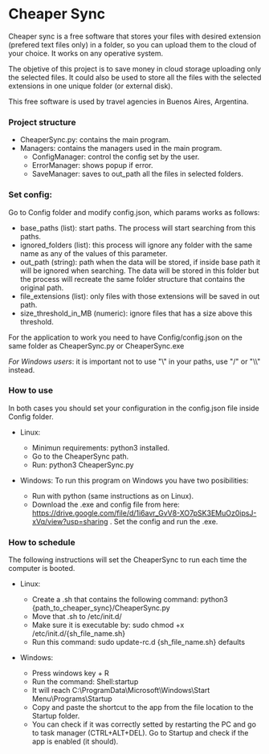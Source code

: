 # Cheaper Sync

Cheaper sync is a free software that stores your files with desired extension (prefered text files only) in a folder, so you can upload them to the cloud of your choice. It works on any operative system.

The objetive of this project is to save money in cloud storage uploading only the selected files. It could also be used to store all the files with the selected extensions in one unique folder (or external disk). 

This free software is used by travel agencies in Buenos Aires, Argentina.

### Project structure

- CheaperSync.py: contains the main program.
- Managers: contains the managers used in the main program.
	- ConfigManager: control the config set by the user.
	- ErrorManager: shows popup if error.
	- SaveManager: saves to out_path all the files in selected folders.

### Set config:
Go to Config folder and modify config.json, which params works as follows:
- base_paths (list): start paths. The process will start searching from this paths.
- ignored_folders (list): this process will ignore any folder with the same name as any of the values of this parameter.
- out_path (string): path when the data will be stored, if inside base path it will be ignored when searching. The data will be stored in this folder but the process will recreate the same folder structure that contains the original path.
- file\_extensions (list): only files with those extensions will be saved in out path.
- size\_threshold\_in\_MB (numeric): ignore files that has a size above this threshold.

For the application to work you need to have Config/config.json on the same folder as CheaperSync.py or CheaperSync.exe

_For Windows users_: it is important not to use "\\" in your paths, use "/" or "\\\\" instead.

### How to use

In both cases you should set your configuration in the config.json file inside Config folder.  

- Linux:
	- Minimun requirements: python3 installed. 
	- Go to the CheaperSync path.
	- Run: python3 CheaperSync.py
	
- Windows:
To run this program on Windows you have two posibilities:
	- Run with python (same instructions as on Linux).
	- Download the .exe and config file from here: https://drive.google.com/file/d/1i6avr_GvV8-XO7pSK3EMuOz0ipsJ-xVq/view?usp=sharing . Set the config and run the .exe.
	
### How to schedule
The following instructions will set the CheaperSync to run each time the computer is booted.

- Linux:
	- Create a .sh that contains the following command: python3 {path\_to\_cheaper\_sync}/CheaperSync.py
	- Move that .sh to /etc/init.d/
	- Make sure it is executable by: sudo chmod +x /etc/init.d/{sh\_file\_name.sh}
	- Run this command: sudo update-rc.d {sh\_file\_name.sh} defaults

- Windows:
	- Press windows key + R
	- Run the command: Shell:startup
	- It will reach C:\ProgramData\Microsoft\Windows\Start Menu\Programs\Startup
	- Copy and paste the shortcut to the app from the file location to the Startup folder.
	- You can check if it was correctly setted by restarting the PC and go to task manager (CTRL+ALT+DEL). Go to Startup and check if the app is enabled (it should).
